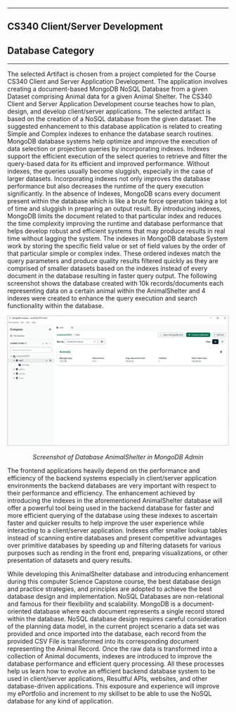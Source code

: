 
---

## CS340 Client/Server Development
## Database Category

---

The selected Artifact is chosen from a project completed for the Course CS340 Client and Server Application Development. The application involves creating a document-based MongoDB NoSQL Database from a given Dataset comprising Animal data for a given Animal Shelter. The CS340 Client and Server Application Development course teaches how to plan, design, and develop client/server applications. The selected artifact is based on the creation of a NoSQL database from the given dataset. The suggested enhancement to this database application is related to creating Simple and Complex indexes to enhance the database search routines. MongoDB database systems help optimize and improve the execution of data selection or projection queries by incorporating indexes. Indexes support the efficient execution of the select queries to retrieve and filter the query-based data for its efficient and improved performance. Without indexes, the queries usually become sluggish, especially in the case of larger datasets. Incorporating indexes not only improves the database performance but also decreases the runtime of the query execution significantly. In the absence of Indexes, MongoDB scans every document present within the database which is like a brute force operation taking a lot of time and sluggish in preparing an output result. By introducing indexes, MongoDB limits the document related to that particular index and reduces the time complexity improving the runtime and database performance that helps develop robust and efficient systems that may produce results in real time without lagging the system. The indexes in MongoDB database System work by storing the specific field value or set of field values by the order of that particular simple or complex index. These ordered indexes match the query parameters and produce quality results filtered quickly as they are comprised of smaller datasets based on the indexes instead of every document in the database resulting in faster query output. The following screenshot shows the database created with 10k records/documents each representing data on a certain animal within the AnimalShelter and 4 indexes were created to enhance the query execution and search functionality within the database.


<div style="text-align: center;">
    <picture>
    <source media="(prefers-color-scheme: dark)" srcset="assets/database.png">
    <source media="(prefers-color-scheme: light)" srcset="assets/database.png">
    <img alt="databases" src="assets/database.png">
    </picture>
    <p><em>Screenshot of Database AnimalShelter in MongoDB Admin</em></p>
</div>

The frontend applications heavily depend on the performance and efficiency of the backend systems especially in client/server application environments the backend databases are very important with respect to their performance and efficiency. The enhancement achieved by introducing the indexes in the aforementioned AnimalShelter database will offer a powerful tool being used in the backend database for faster and more efficient querying of the database using these indexes to ascertain faster and quicker results to help improve the user experience while interacting to a client/server application. Indexes offer smaller lookup tables instead of scanning entire databases and present competitive advantages over primitive databases by speeding up and filtering datasets for various purposes such as rending in the front end, preparing visualizations, or other presentation of datasets and query results. 

While developing this AnimalShelter database and introducing enhancement during this computer Science Capstone course, the best database design and practice strategies, and principles are adopted to achieve the best database design and implementation. NoSQL Databases are non-relational and famous for their flexibility and scalability. MongoDB is a document-oriented database where each document represents a single record stored within the database. NoSQL database design requires careful consideration of the planning data model, in the current project scenario a data set was provided and once imported into the database, each record from the provided CSV File is transformed into its corresponding document representing the Animal Record. Once the raw data is transformed into a collection of Animal documents, indexes are introduced to improve the database performance and efficient query processing. All these processes help us learn how to evolve an efficient backend database system to be used in client/server applications, Resultful APIs, websites, and other database-driven applications. This exposure and experience will improve my ePortfolio and increment to my skillset to be able to use the NoSQL database for any kind of application. 



